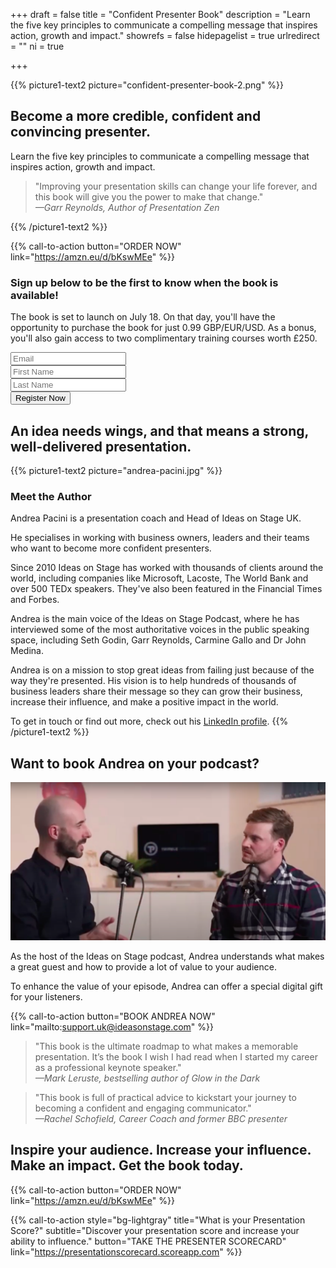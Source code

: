 +++
draft 			= false
title 			= "Confident Presenter Book"
description		= "Learn the five key principles to communicate a compelling message that inspires action, growth and impact."
showrefs		= false
hidepagelist		= true
urlredirect		= ""
ni				= true

+++

{{% picture1-text2 picture="confident-presenter-book-2.png" %}}
## Become a more credible, confident and convincing presenter.
 
Learn the five key principles to communicate a compelling message that inspires action, growth and impact.

> "Improving your presentation skills can change your life forever, and this book will give you the power to make that change."
<br /><i>—Garr Reynolds, Author of Presentation Zen</i>

{{% /picture1-text2 %}}

{{% call-to-action button="ORDER NOW" link="https://amzn.eu/d/bKswMEe" %}}

### Sign up below to be the first to know when the book is available!

The book is set to launch on July 18. On that day, you'll have the opportunity to purchase the book for just 0.99 GBP/EUR/USD. As a bonus, you'll also gain access to two complimentary training courses worth £250.

<section id="register-now">
	<div class="layout-content">
		<div class="layout-content-narrow">
			<form action="{{ .RelPermalink }}" method="POST" name="registerForm" id="registerform" data-netlify="true">
				<div class="iosform-group">
					<input type="email" id="registeremail" name="email" class="iosform-control" placeholder="Email" pattern="(?!(^[.-].*|[^@]*[.-]@|.*\.{2,}.*)|^.{254}.)([a-zA-Z0-9!#$%&'*+\/=?^_`{|}~.-]+@)(?!-.*|.*-\.)([a-zA-Z0-9-]{1,63}\.)+[a-zA-Z]{2,15}"oninvalid="alert('{{ with .Site.Params.subscribe.form.email.warning }}{{ .  | markdownify }}{{ end }}');" required>
				</div>
				<div class="iosform-group">
					<input type="text" id="registernamefirst" name="First Name" class="iosform-control" placeholder="First Name" required>       
				</div>
				<div class="iosform-group">
					<input type="text" id="registernamelast" name="Last Name" class="iosform-control" placeholder="Last Name" required>            
				</div>
				<div class="clearfix">
				</div>
				<div class="iosform-button">
					<input type="submit" value="Register Now" class="button-primary" success="Success" wait="Wait…">    
				</div>     
			</form>
		</div>
	</div>    
</section>

## An idea needs wings, and that means a strong, well-delivered presentation.

{{% picture1-text2 picture="andrea-pacini.jpg" %}}
### Meet the Author

Andrea Pacini is a presentation coach and Head of Ideas on Stage UK.

He specialises in working with business owners, leaders and their teams who want to become more confident presenters.

Since 2010 Ideas on Stage has worked with thousands of clients around the world, including companies like Microsoft, Lacoste, The World Bank and over 500 TEDx speakers. They've also been featured in the Financial Times and Forbes.

Andrea is the main voice of the Ideas on Stage Podcast, where he has interviewed some of the most authoritative voices in the public speaking space, including Seth Godin, Garr Reynolds, Carmine Gallo and Dr John Medina.

Andrea is on a mission to stop great ideas from failing just because of the way they're presented. His vision is to help hundreds of thousands of business leaders share their message so they can grow their business, increase their influence, and make a positive impact in the world.

To get in touch or find out more, check out his [LinkedIn profile](https://www.linkedin.com/in/apacini/). 
{{% /picture1-text2 %}}


## Want to book Andrea on your podcast? 

![Andrea talking](andrea-talking.png)

As the host of the Ideas on Stage podcast, Andrea understands what makes a great guest and how to provide a lot of value to your audience.

To enhance the value of your episode, Andrea can offer a special digital gift for your listeners.

{{% call-to-action button="BOOK ANDREA NOW" link="mailto:support.uk@ideasonstage.com" %}}

> "This book is the ultimate roadmap to what makes a memorable presentation. It’s the book I wish I had read when I started my career as a professional keynote speaker." 
<br /><i>—Mark Leruste, bestselling author of Glow in the Dark</i>

> "This book is full of practical advice to kickstart your journey to becoming a confident and engaging communicator."
<br /><i>—Rachel Schofield, Career Coach and former BBC presenter</i>

## Inspire your audience. Increase your influence. Make an impact. Get the book today.

{{% call-to-action button="ORDER NOW" link="https://amzn.eu/d/bKswMEe" %}}

{{% call-to-action style="bg-lightgray" title="What is your Presentation Score?" subtitle="Discover your presentation score and increase your ability to influence." button="TAKE THE PRESENTER SCORECARD" link="https://presentationscorecard.scoreapp.com" %}}






